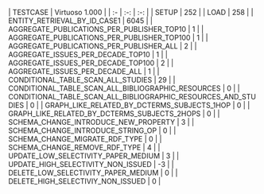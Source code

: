 | TESTCASE | Virtuoso 1.000 |
| :- | :-: | :-: |
| SETUP | 252 |
| LOAD | 258 |
| ENTITY_RETRIEVAL_BY_ID_CASE1 | 6045 |
| AGGREGATE_PUBLICATIONS_PER_PUBLISHER_TOP10 | 1 |
| AGGREGATE_PUBLICATIONS_PER_PUBLISHER_TOP100 | 1 |
| AGGREGATE_PUBLICATIONS_PER_PUBLISHER_ALL | 2 |
| AGGREGATE_ISSUES_PER_DECADE_TOP10 | 1 |
| AGGREGATE_ISSUES_PER_DECADE_TOP100 | 2 |
| AGGREGATE_ISSUES_PER_DECADE_ALL | 1 |
| CONDITIONAL_TABLE_SCAN_ALL_STUDIES | 29 |
| CONDITIONAL_TABLE_SCAN_ALL_BIBLIOGRAPHIC_RESOURCES | 0 |
| CONDITIONAL_TABLE_SCAN_ALL_BIBLIOGRAPHIC_RESOURCES_AND_STUDIES | 0 |
| GRAPH_LIKE_RELATED_BY_DCTERMS_SUBJECTS_1HOP | 0 |
| GRAPH_LIKE_RELATED_BY_DCTERMS_SUBJECTS_2HOPS | 0 |
| SCHEMA_CHANGE_INTRODUCE_NEW_PROPERTY | 3 |
| SCHEMA_CHANGE_INTRODUCE_STRING_OP | 0 |
| SCHEMA_CHANGE_MIGRATE_RDF_TYPE | 0 |
| SCHEMA_CHANGE_REMOVE_RDF_TYPE | 4 |
| UPDATE_LOW_SELECTIVITY_PAPER_MEDIUM | 3 |
| UPDATE_HIGH_SELECTIVITY_NON_ISSUED | -3 |
| DELETE_LOW_SELECTIVITY_PAPER_MEDIUM | 0 |
| DELETE_HIGH_SELECTIVIY_NON_ISSUED | 0 |